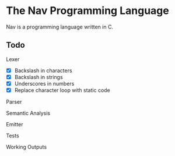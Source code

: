 # The Nav Programming Language
Nav is a programming language written in C.

## Todo
Lexer
- [x] Backslash in characters
- [x] Backslash in strings
- [x] Underscores in numbers
- [x] Replace character loop with static code

Parser

Semantic Analysis

Emitter

Tests

Working Outputs
